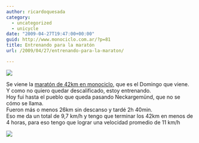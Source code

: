 ```yaml
---
author: ricardoquesada
category:
  - uncategorized
  - unicycle
date: "2009-04-27T19:47:00+00:00"
guid: http://www.monociclo.com.ar/?p=81
title: Entrenando para la maratón
url: /2009/04/27/entrenando-para-la-maraton/

---
```

  
[![](http://lh4.ggpht.com/_7Tp7oCOlWFE/SfYOAq0_eaI/AAAAAAAARxg/--WdrhFCrpE/s288/IMG_2826.JPG)](http://picasaweb.google.com/lh/photo/ELLKYqgB7o_ekuJ1w4nPAw?feat=embedwebsite)  


Se viene la [maratón de 42km en monociclo](http://www.metrogroup-marathon.de/), que es el Domingo que viene.  
Y como no quiero quedar descalificado, estoy entrenando.  
Hoy fui hasta el pueblo que queda pasando Neckargemünd, que no se cómo se llama.  
Fueron más o menos 26km sin descanso y tardé 2h 40min.  
Eso me da un total de 9,7 km/h y tengo que terminar los 42km en menos de 4 horas, para eso tengo que lograr una velocidad promedio de 11 km/h

[![](/wp-content/uploads/2009/04/317de-neckarsteinach.jpg?w=300)](/wp-content/uploads/2009/04/317de-neckarsteinach.jpg)
